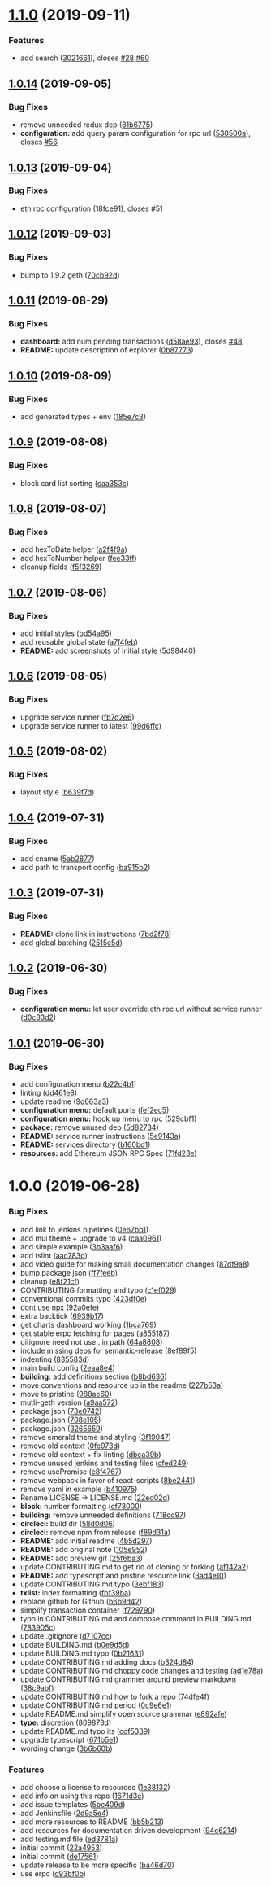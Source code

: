 # [1.1.0](https://github.com/etclabscore/jade-explorer/compare/1.0.14...1.1.0) (2019-09-11)


### Features

* add search ([3021661](https://github.com/etclabscore/jade-explorer/commit/3021661)), closes [#28](https://github.com/etclabscore/jade-explorer/issues/28) [#60](https://github.com/etclabscore/jade-explorer/issues/60)

## [1.0.14](https://github.com/etclabscore/jade-explorer/compare/1.0.13...1.0.14) (2019-09-05)


### Bug Fixes

* remove unneeded redux dep ([81b6775](https://github.com/etclabscore/jade-explorer/commit/81b6775))
* **configuration:** add query param configuration for rpc url ([530500a](https://github.com/etclabscore/jade-explorer/commit/530500a)), closes [#56](https://github.com/etclabscore/jade-explorer/issues/56)

## [1.0.13](https://github.com/etclabscore/jade-explorer/compare/1.0.12...1.0.13) (2019-09-04)


### Bug Fixes

* eth rpc configuration ([18fce91](https://github.com/etclabscore/jade-explorer/commit/18fce91)), closes [#51](https://github.com/etclabscore/jade-explorer/issues/51)

## [1.0.12](https://github.com/etclabscore/jade-explorer/compare/1.0.11...1.0.12) (2019-09-03)


### Bug Fixes

* bump to 1.9.2 geth ([70cb92d](https://github.com/etclabscore/jade-explorer/commit/70cb92d))

## [1.0.11](https://github.com/etclabscore/jade-explorer/compare/1.0.10...1.0.11) (2019-08-29)


### Bug Fixes

* **dashboard:** add num pending transactions ([d58ae93](https://github.com/etclabscore/jade-explorer/commit/d58ae93)), closes [#48](https://github.com/etclabscore/jade-explorer/issues/48)
* **README:** update description of explorer ([0b87773](https://github.com/etclabscore/jade-explorer/commit/0b87773))

## [1.0.10](https://github.com/etclabscore/jade-explorer/compare/1.0.9...1.0.10) (2019-08-09)


### Bug Fixes

* add generated types + env ([185e7c3](https://github.com/etclabscore/jade-explorer/commit/185e7c3))

## [1.0.9](https://github.com/etclabscore/jade-explorer/compare/1.0.8...1.0.9) (2019-08-08)


### Bug Fixes

* block card list sorting ([caa353c](https://github.com/etclabscore/jade-explorer/commit/caa353c))

## [1.0.8](https://github.com/etclabscore/jade-explorer/compare/1.0.7...1.0.8) (2019-08-07)


### Bug Fixes

* add hexToDate helper ([a2f4f9a](https://github.com/etclabscore/jade-explorer/commit/a2f4f9a))
* add hexToNumber helper ([fee33ff](https://github.com/etclabscore/jade-explorer/commit/fee33ff))
* cleanup fields ([f5f3269](https://github.com/etclabscore/jade-explorer/commit/f5f3269))

## [1.0.7](https://github.com/etclabscore/jade-explorer/compare/1.0.6...1.0.7) (2019-08-06)


### Bug Fixes

* add initial styles ([bd54a95](https://github.com/etclabscore/jade-explorer/commit/bd54a95))
* add reusable global state ([a7f4feb](https://github.com/etclabscore/jade-explorer/commit/a7f4feb))
* **README:** add screenshots of initial style ([5d98440](https://github.com/etclabscore/jade-explorer/commit/5d98440))

## [1.0.6](https://github.com/etclabscore/jade-explorer/compare/1.0.5...1.0.6) (2019-08-05)


### Bug Fixes

* upgrade service runner ([fb7d2e6](https://github.com/etclabscore/jade-explorer/commit/fb7d2e6))
* upgrade service runner to latest ([99d6ffc](https://github.com/etclabscore/jade-explorer/commit/99d6ffc))

## [1.0.5](https://github.com/etclabscore/jade-explorer/compare/1.0.4...1.0.5) (2019-08-02)


### Bug Fixes

* layout style ([b639f7d](https://github.com/etclabscore/jade-explorer/commit/b639f7d))

## [1.0.4](https://github.com/etclabscore/jade-explorer/compare/1.0.3...1.0.4) (2019-07-31)


### Bug Fixes

* add cname ([5ab2877](https://github.com/etclabscore/jade-explorer/commit/5ab2877))
* add path to transport config ([ba915b2](https://github.com/etclabscore/jade-explorer/commit/ba915b2))

## [1.0.3](https://github.com/etclabscore/jade-explorer/compare/1.0.2...1.0.3) (2019-07-31)


### Bug Fixes

* **README:** clone link in instructions ([7bd2f78](https://github.com/etclabscore/jade-explorer/commit/7bd2f78))
* add global batching ([2515e5d](https://github.com/etclabscore/jade-explorer/commit/2515e5d))

## [1.0.2](https://github.com/etclabscore/jade-explorer/compare/1.0.1...1.0.2) (2019-06-30)


### Bug Fixes

* **configuration menu:** let user override eth rpc url without service runner ([d0c83d2](https://github.com/etclabscore/jade-explorer/commit/d0c83d2))

## [1.0.1](https://github.com/etclabscore/jade-explorer/compare/1.0.0...1.0.1) (2019-06-30)


### Bug Fixes

* add configuration menu ([b22c4b1](https://github.com/etclabscore/jade-explorer/commit/b22c4b1))
* linting ([dd461e8](https://github.com/etclabscore/jade-explorer/commit/dd461e8))
* update readme ([9d663a3](https://github.com/etclabscore/jade-explorer/commit/9d663a3))
* **configuration menu:** default ports ([fef2ec5](https://github.com/etclabscore/jade-explorer/commit/fef2ec5))
* **configuration menu:** hook up menu to rpc ([529cbf1](https://github.com/etclabscore/jade-explorer/commit/529cbf1))
* **package:** remove unused dep ([5d82734](https://github.com/etclabscore/jade-explorer/commit/5d82734))
* **README:** service runner instructions ([5e9143a](https://github.com/etclabscore/jade-explorer/commit/5e9143a))
* **README:** services directory ([b160bd1](https://github.com/etclabscore/jade-explorer/commit/b160bd1))
* **resources:** add Ethereum JSON RPC Spec ([71fd23e](https://github.com/etclabscore/jade-explorer/commit/71fd23e))

# 1.0.0 (2019-06-28)


### Bug Fixes

* add link to jenkins pipelines ([0e67bb1](https://github.com/etclabscore/jade-explorer/commit/0e67bb1))
* add mui theme + upgrade to v4 ([caa0961](https://github.com/etclabscore/jade-explorer/commit/caa0961))
* add simple example ([3b3aaf6](https://github.com/etclabscore/jade-explorer/commit/3b3aaf6))
* add tslint ([aac783d](https://github.com/etclabscore/jade-explorer/commit/aac783d))
* add video guide for making small documentation changes ([87df9a8](https://github.com/etclabscore/jade-explorer/commit/87df9a8))
* bump package json ([ff7feeb](https://github.com/etclabscore/jade-explorer/commit/ff7feeb))
* cleanup ([e8f21cf](https://github.com/etclabscore/jade-explorer/commit/e8f21cf))
* CONTRIBUTING formatting and typo ([c1ef029](https://github.com/etclabscore/jade-explorer/commit/c1ef029))
* conventional commits typo ([423df0e](https://github.com/etclabscore/jade-explorer/commit/423df0e))
* dont use npx ([92a0efe](https://github.com/etclabscore/jade-explorer/commit/92a0efe))
* extra backtick ([6939b17](https://github.com/etclabscore/jade-explorer/commit/6939b17))
* get charts dashboard working ([1bca769](https://github.com/etclabscore/jade-explorer/commit/1bca769))
* get stable erpc fetching for pages ([a855187](https://github.com/etclabscore/jade-explorer/commit/a855187))
* gitignore need not use . in path ([64a8808](https://github.com/etclabscore/jade-explorer/commit/64a8808))
* include missing deps for semantic-release ([8ef89f5](https://github.com/etclabscore/jade-explorer/commit/8ef89f5))
* indenting ([835583d](https://github.com/etclabscore/jade-explorer/commit/835583d))
* main build config ([2eaa8e4](https://github.com/etclabscore/jade-explorer/commit/2eaa8e4))
* **building:** add definitions section ([b8bd636](https://github.com/etclabscore/jade-explorer/commit/b8bd636))
* move conventions and resource up in the readme ([227b53a](https://github.com/etclabscore/jade-explorer/commit/227b53a))
* move to pristine ([988ae60](https://github.com/etclabscore/jade-explorer/commit/988ae60))
* mutli-geth version ([a9aa572](https://github.com/etclabscore/jade-explorer/commit/a9aa572))
* package json ([73e0742](https://github.com/etclabscore/jade-explorer/commit/73e0742))
* package.json ([708e105](https://github.com/etclabscore/jade-explorer/commit/708e105))
* package.json ([3265659](https://github.com/etclabscore/jade-explorer/commit/3265659))
* remove emerald theme and styling ([3f19047](https://github.com/etclabscore/jade-explorer/commit/3f19047))
* remove old context ([0fe973d](https://github.com/etclabscore/jade-explorer/commit/0fe973d))
* remove old context + fix linting ([dbca39b](https://github.com/etclabscore/jade-explorer/commit/dbca39b))
* remove unused jenkins and testing files ([cfed249](https://github.com/etclabscore/jade-explorer/commit/cfed249))
* remove usePromise ([e8f4767](https://github.com/etclabscore/jade-explorer/commit/e8f4767))
* remove webpack in favor of react-scripts ([8be2441](https://github.com/etclabscore/jade-explorer/commit/8be2441))
* remove yaml in example ([b410975](https://github.com/etclabscore/jade-explorer/commit/b410975))
* Rename LICENSE -> LICENSE.md ([22ed02d](https://github.com/etclabscore/jade-explorer/commit/22ed02d))
* **block:** number formatting ([cf73000](https://github.com/etclabscore/jade-explorer/commit/cf73000))
* **building:** remove unneeded definitions ([718cd97](https://github.com/etclabscore/jade-explorer/commit/718cd97))
* **circleci:** build dir ([58d0d06](https://github.com/etclabscore/jade-explorer/commit/58d0d06))
* **circleci:** remove npm from release ([f89d31a](https://github.com/etclabscore/jade-explorer/commit/f89d31a))
* **README:** add initial readme ([4b5d297](https://github.com/etclabscore/jade-explorer/commit/4b5d297))
* **README:** add original note ([105e952](https://github.com/etclabscore/jade-explorer/commit/105e952))
* **README:** add preview gif ([25f6ba3](https://github.com/etclabscore/jade-explorer/commit/25f6ba3))
* update CONTRIBUTING.md to get rid of cloning or forking ([af142a2](https://github.com/etclabscore/jade-explorer/commit/af142a2))
* **README:** add typescript and pristine resource link ([3ad4e10](https://github.com/etclabscore/jade-explorer/commit/3ad4e10))
* update CONTRIBUTING.md typo ([3ebf183](https://github.com/etclabscore/jade-explorer/commit/3ebf183))
* **txlist:** index formatting ([fbf39ba](https://github.com/etclabscore/jade-explorer/commit/fbf39ba))
* replace github for Github ([b6b9d42](https://github.com/etclabscore/jade-explorer/commit/b6b9d42))
* simplify transaction container ([f729790](https://github.com/etclabscore/jade-explorer/commit/f729790))
* typo in CONTRIBUTING.md and compose command in BUILDING.md ([783905c](https://github.com/etclabscore/jade-explorer/commit/783905c))
* update .gitignore ([d7107cc](https://github.com/etclabscore/jade-explorer/commit/d7107cc))
* update BUILDING.md ([b0e9d5d](https://github.com/etclabscore/jade-explorer/commit/b0e9d5d))
* update BUILDING.md typo ([0b21631](https://github.com/etclabscore/jade-explorer/commit/0b21631))
* update CONTRIBUTING.md adding docs ([b324d84](https://github.com/etclabscore/jade-explorer/commit/b324d84))
* update CONTRIBUTING.md choppy code changes and testing ([ad1e78a](https://github.com/etclabscore/jade-explorer/commit/ad1e78a))
* update CONTRIBUTING.md grammer around preview markdown ([38c9abf](https://github.com/etclabscore/jade-explorer/commit/38c9abf))
* update CONTRIBUTING.md how to fork a repo ([74dfe4f](https://github.com/etclabscore/jade-explorer/commit/74dfe4f))
* update CONTRIBUTING.md period ([0c9e6e1](https://github.com/etclabscore/jade-explorer/commit/0c9e6e1))
* update README.md simplify open source grammar ([e892afe](https://github.com/etclabscore/jade-explorer/commit/e892afe))
* **type:** discretion ([809873d](https://github.com/etclabscore/jade-explorer/commit/809873d))
* update README.md typo its ([cdf5389](https://github.com/etclabscore/jade-explorer/commit/cdf5389))
* upgrade typescript ([671b5e1](https://github.com/etclabscore/jade-explorer/commit/671b5e1))
* wording change ([3b6b60b](https://github.com/etclabscore/jade-explorer/commit/3b6b60b))


### Features

* add choose a license to resources ([1e38132](https://github.com/etclabscore/jade-explorer/commit/1e38132))
* add info on using this repo ([1671d3e](https://github.com/etclabscore/jade-explorer/commit/1671d3e))
* add issue templates ([5bc409d](https://github.com/etclabscore/jade-explorer/commit/5bc409d))
* add Jenkinsfile ([2d9a5e4](https://github.com/etclabscore/jade-explorer/commit/2d9a5e4))
* add more resources to README ([bb5b213](https://github.com/etclabscore/jade-explorer/commit/bb5b213))
* add resources for documentation driven development ([94c6214](https://github.com/etclabscore/jade-explorer/commit/94c6214))
* add testing.md file ([ed3781a](https://github.com/etclabscore/jade-explorer/commit/ed3781a))
* initial commit ([22a4953](https://github.com/etclabscore/jade-explorer/commit/22a4953))
* initial commit ([de17561](https://github.com/etclabscore/jade-explorer/commit/de17561))
* update release to be more specific ([ba46d70](https://github.com/etclabscore/jade-explorer/commit/ba46d70))
* use erpc ([d93bf0b](https://github.com/etclabscore/jade-explorer/commit/d93bf0b))
